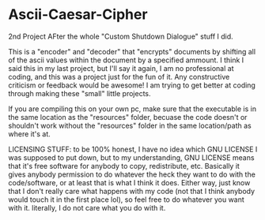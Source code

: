 # Ascii-Caesar-Cipher

2nd Project AFter the whole "Custom Shutdown Dialogue" stuff I did.

This is a "encoder" and "decoder" that "encrypts" documents by shifting all of the ascii values within the document by a specified ammount.
I think I said this in my last project, but I'll say it again, I am no professional at coding, and this was a project just for the fun of it.
Any constructive criticism or feedback would be awesome! I am trying to get better at coding through making these "small" little projects.


If you are compiling this on your own pc, make sure that the executable is in the same location as the "resources" folder, becuase the code doesn't or shouldn't work without the "resources" folder in the same location/path as where it's at.


LICENSING STUFF:
to be 100% honest, I have no idea which GNU LICENSE I was supposed to put down, but to my understanding, GNU LICENSE means that it's free software for anybody to copy, redistribute, etc. Basically it gives anybody permission to do whatever the heck they want to do with the code/software, or at least that is what I think it does. Either way, just know that I don't really care what happens with my code (not that I think anybody would touch it in the first place lol), so feel free to do whatever you want with it. literally, I do not care what you do with it.
